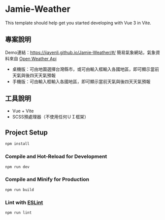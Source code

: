 # Jamie-Weather

This template should help get you started developing with Vue 3 in Vite.

## 專案說明
Demo連結：https://jiayenli.github.io/Jamie-Weather/#/
簡易氣象網站，氣象資料來自 [Open Weather Api](https://openweathermap.org/api)
* 桌機版：可由地圖選擇台灣縣市，或可由輸入框輸入各國地區，即可顯示當前天氣與後四天天氣預報
* 手機版：可由輸入框輸入各國地區，即可顯示當前天氣與後四天天氣預報


## 工具說明
* Vue + Vite
* SCSS預處理器（不使用任何ＵＩ框架）



## Project Setup

```sh
npm install
```

### Compile and Hot-Reload for Development

```sh
npm run dev
```

### Compile and Minify for Production

```sh
npm run build
```

### Lint with [ESLint](https://eslint.org/)

```sh
npm run lint
```
